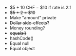 -   $5 + 10 CHF = $10 if rate is 2:1
- ~~$5 * 2 = $10~~
-   Make "amount" private
- ~~Dollar side-effects?~~
-   Money rounding?
- ~~equals()~~
-   hashCode()
-   Equal null
-   Equal object
